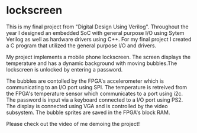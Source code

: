 # lockscreen
This is my final project from "Digital Design Using Verilog". Throughout the year I designed
an embedded SoC with general purpose I/O using Sytem Verilog as well as hardware drivers using C++.
For my final project I created a C program that utilized the general purpose I/O and drivers. 

My project implements a mobile phone lockscreen. The screen displays the temperature and has a 
dynamic background with moving bubbles.The lockscreen is unlocked by entering a password. 


The bubbles are contolled by the FPGA's accelerometer which is communicating to an I/O port using SPI.
The temperature is retreived from the FPGA's temperature sensor which communicates to a port using i2c.
The password is input via a keyboard connected to a I/O port using PS2. The display is connected using VGA
and is controlled by the video subsystem. The bubble sprites are saved in the FPGA's block RAM.

Please check out the video of me demoing the project!
